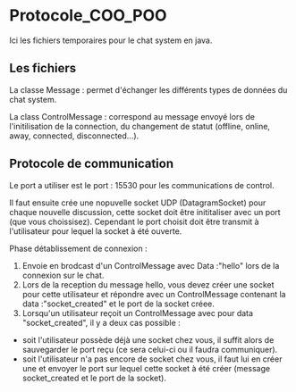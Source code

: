 # Protocole_COO_POO
Ici les fichiers temporaires pour le chat system en java.

## Les fichiers
La classe Message : permet d'échanger les différents types de données du chat system.

La class ControlMessage : correspond au message envoyé lors de l'initilisation de la connection,
du changement de statut (offline, online, away, connected, disconnected...).

## Protocole de communication
Le port a utiliser est le port : 15530 pour les communications de control.

Il faut ensuite crée une nopuvelle socket UDP (DatagramSocket) pour chaque nouvelle discussion,
cette socket doit être inititaliser avec un port (que vous choissisez). Cependant le port choisit 
doit être transmit à l'utilisateur pour lequel la socket à été ouverte.

Phase détablissement de connexion :
1. Envoie en brodcast d'un ControlMessage avec Data :"hello" lors de la connexion sur le chat.
2. Lors de la reception du message hello, vous devez créer une socket pour cette utilisateur et
répondre avec un ControlMessage contenant la data :"socket_created" et le port de la socket créee.
3. Lorsqu'un utilisateur reçoit un ControlMessage avec pour data "socket_created", il y a deux cas
possible : 
  - soit l'utilisateur possède déjà une socket chez vous, il suffit alors de sauvegarder le port reçu
  (ce sera celui-ci ou il faudra communiquer).
  - soit l'utilisateur n'a pas encore de socket chez vous, il faut lui en créer une et envoyer le port
  sur lequel cette socket à été créer (message socket_created et le port de la socket).
